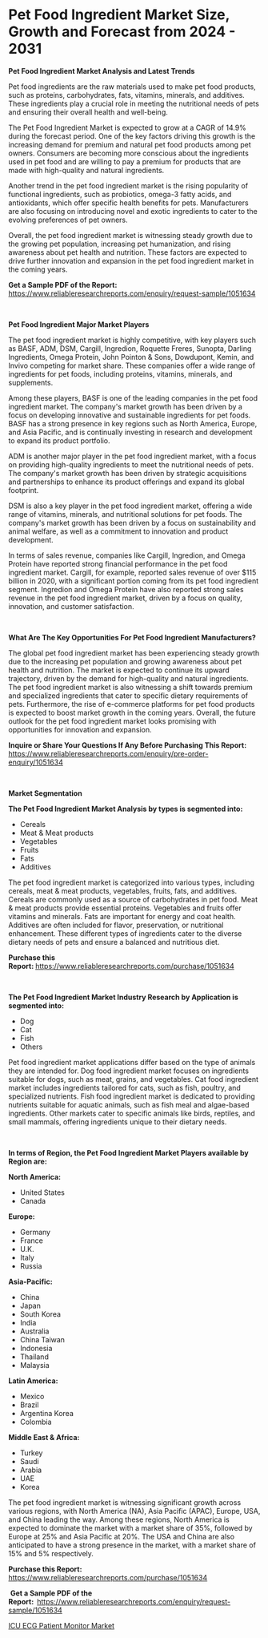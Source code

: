 <p><h1>Pet Food Ingredient Market Size, Growth and Forecast from 2024 - 2031</h1></p><p><strong>Pet Food Ingredient Market Analysis and Latest Trends</strong></p>
<p><p>Pet food ingredients are the raw materials used to make pet food products, such as proteins, carbohydrates, fats, vitamins, minerals, and additives. These ingredients play a crucial role in meeting the nutritional needs of pets and ensuring their overall health and well-being.</p><p>The Pet Food Ingredient Market is expected to grow at a CAGR of 14.9% during the forecast period. One of the key factors driving this growth is the increasing demand for premium and natural pet food products among pet owners. Consumers are becoming more conscious about the ingredients used in pet food and are willing to pay a premium for products that are made with high-quality and natural ingredients.</p><p>Another trend in the pet food ingredient market is the rising popularity of functional ingredients, such as probiotics, omega-3 fatty acids, and antioxidants, which offer specific health benefits for pets. Manufacturers are also focusing on introducing novel and exotic ingredients to cater to the evolving preferences of pet owners.</p><p>Overall, the pet food ingredient market is witnessing steady growth due to the growing pet population, increasing pet humanization, and rising awareness about pet health and nutrition. These factors are expected to drive further innovation and expansion in the pet food ingredient market in the coming years.</p></p>
<p><strong>Get a Sample PDF of the Report:&nbsp;</strong> <a href="https://www.reliableresearchreports.com/enquiry/request-sample/1051634">https://www.reliableresearchreports.com/enquiry/request-sample/1051634</a></p>
<p>&nbsp;</p>
<p><strong>Pet Food Ingredient Major Market Players</strong></p>
<p><p>The pet food ingredient market is highly competitive, with key players such as BASF, ADM, DSM, Cargill, Ingredion, Roquette Freres, Sunopta, Darling Ingredients, Omega Protein, John Pointon & Sons, Dowdupont, Kemin, and Invivo competing for market share. These companies offer a wide range of ingredients for pet foods, including proteins, vitamins, minerals, and supplements.</p><p>Among these players, BASF is one of the leading companies in the pet food ingredient market. The company's market growth has been driven by a focus on developing innovative and sustainable ingredients for pet foods. BASF has a strong presence in key regions such as North America, Europe, and Asia Pacific, and is continually investing in research and development to expand its product portfolio.</p><p>ADM is another major player in the pet food ingredient market, with a focus on providing high-quality ingredients to meet the nutritional needs of pets. The company's market growth has been driven by strategic acquisitions and partnerships to enhance its product offerings and expand its global footprint.</p><p>DSM is also a key player in the pet food ingredient market, offering a wide range of vitamins, minerals, and nutritional solutions for pet foods. The company's market growth has been driven by a focus on sustainability and animal welfare, as well as a commitment to innovation and product development.</p><p>In terms of sales revenue, companies like Cargill, Ingredion, and Omega Protein have reported strong financial performance in the pet food ingredient market. Cargill, for example, reported sales revenue of over $115 billion in 2020, with a significant portion coming from its pet food ingredient segment. Ingredion and Omega Protein have also reported strong sales revenue in the pet food ingredient market, driven by a focus on quality, innovation, and customer satisfaction.</p></p>
<p>&nbsp;</p>
<p><strong>What Are The Key Opportunities For Pet Food Ingredient Manufacturers?</strong></p>
<p><p>The global pet food ingredient market has been experiencing steady growth due to the increasing pet population and growing awareness about pet health and nutrition. The market is expected to continue its upward trajectory, driven by the demand for high-quality and natural ingredients. The pet food ingredient market is also witnessing a shift towards premium and specialized ingredients that cater to specific dietary requirements of pets. Furthermore, the rise of e-commerce platforms for pet food products is expected to boost market growth in the coming years. Overall, the future outlook for the pet food ingredient market looks promising with opportunities for innovation and expansion.</p></p>
<p><strong>Inquire or Share Your Questions If Any Before Purchasing This Report:</strong> <a href="https://www.reliableresearchreports.com/enquiry/pre-order-enquiry/1051634">https://www.reliableresearchreports.com/enquiry/pre-order-enquiry/1051634</a></p>
<p>&nbsp;</p>
<p><strong>Market Segmentation</strong></p>
<p><strong>The Pet Food Ingredient Market Analysis by types is segmented into:</strong></p>
<p><ul><li>Cereals</li><li>Meat & Meat products</li><li>Vegetables</li><li>Fruits</li><li>Fats</li><li>Additives</li></ul></p>
<p><p>The pet food ingredient market is categorized into various types, including cereals, meat & meat products, vegetables, fruits, fats, and additives. Cereals are commonly used as a source of carbohydrates in pet food. Meat & meat products provide essential proteins. Vegetables and fruits offer vitamins and minerals. Fats are important for energy and coat health. Additives are often included for flavor, preservation, or nutritional enhancement. These different types of ingredients cater to the diverse dietary needs of pets and ensure a balanced and nutritious diet.</p></p>
<p><strong>Purchase this Report:&nbsp;</strong><a href="https://www.reliableresearchreports.com/purchase/1051634">https://www.reliableresearchreports.com/purchase/1051634</a></p>
<p>&nbsp;</p>
<p><strong>The Pet Food Ingredient Market Industry Research by Application is segmented into:</strong></p>
<p><ul><li>Dog</li><li>Cat</li><li>Fish</li><li>Others</li></ul></p>
<p><p>Pet food ingredient market applications differ based on the type of animals they are intended for. Dog food ingredient market focuses on ingredients suitable for dogs, such as meat, grains, and vegetables. Cat food ingredient market includes ingredients tailored for cats, such as fish, poultry, and specialized nutrients. Fish food ingredient market is dedicated to providing nutrients suitable for aquatic animals, such as fish meal and algae-based ingredients. Other markets cater to specific animals like birds, reptiles, and small mammals, offering ingredients unique to their dietary needs.</p></p>
<p>&nbsp;</p>
<p><strong>In terms of Region, the Pet Food Ingredient Market Players available by Region are:</strong></p>
<p>
    <p> <strong> North America: </strong>
        <ul>
            <li>United States</li>
            <li>Canada</li>
        </ul>
        </p> 
    <p> <strong> Europe: </strong>
        <ul>
            <li>Germany</li>
            <li>France</li>
            <li>U.K.</li>
            <li>Italy</li>
            <li>Russia</li>
        </ul>
        </p> 
    <p> <strong> Asia-Pacific: </strong>
        <ul>
            <li>China</li>
            <li>Japan</li>
            <li>South Korea</li>
            <li>India</li>
            <li>Australia</li>
            <li>China Taiwan</li>
            <li>Indonesia</li>
            <li>Thailand</li>
            <li>Malaysia</li>
        </ul>
        </p> 
    <p> <strong> Latin America: </strong>
        <ul>
            <li>Mexico</li>
            <li>Brazil</li>
            <li>Argentina Korea</li>
            <li>Colombia</li>
        </ul>
        </p> 
    <p> <strong> Middle East & Africa: </strong>
        <ul>
            <li>Turkey</li>
            <li>Saudi</li>
            <li>Arabia</li>
            <li>UAE</li>
            <li>Korea</li>
        </ul>
    </p>
    </p>
<p><p>The pet food ingredient market is witnessing significant growth across various regions, with North America (NA), Asia Pacific (APAC), Europe, USA, and China leading the way. Among these regions, North America is expected to dominate the market with a market share of 35%, followed by Europe at 25% and Asia Pacific at 20%. The USA and China are also anticipated to have a strong presence in the market, with a market share of 15% and 5% respectively.</p></p>
<p><strong>Purchase this Report: </strong><a href="https://www.reliableresearchreports.com/purchase/1051634">https://www.reliableresearchreports.com/purchase/1051634</a></p>
<p>&nbsp;<strong>Get a Sample PDF of the Report:&nbsp;&nbsp;</strong><a href="https://www.reliableresearchreports.com/enquiry/request-sample/1051634">https://www.reliableresearchreports.com/enquiry/request-sample/1051634</a></p>
<p><strong></strong></p>
<p><p><a href="https://flame-sidecar-702.notion.site/ICU-ECG-Patient-Monitor-Market-Size-Evaluating-its-Market-Trends-Growth-and-Projections-2024-20-9a6cd2b064f8465393dc72c46048889d">ICU ECG Patient Monitor Market</a></p></p>